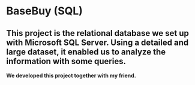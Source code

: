 # BaseBuy (SQL)

## This project is the relational database we set up with Microsoft SQL Server. Using a detailed and large dataset, it enabled us to analyze the information with some queries.


**We developed this project together with my friend.**


